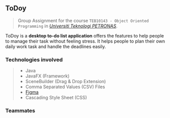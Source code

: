## ToDoy
> Group Assignment for the course `TEB10143 - Object Oriented Programming` in *[Universiti Teknologi PETRONAS](https://www.utp.edu.my/Pages/Home.aspx)*. 

ToDoy is a **desktop to-do list application** offers the features to help people to manage their task without feeling stress. It helps people to plan their own daily work task and handle the deadlines easily.

### Technologies involved
> - Java
> - JavaFX (Framework)
> - SceneBuilder (Drag & Drop Extension)
> - Comma Separated Values (CSV) Files
> - [Figma](https://www.figma.com/design/bKT93WWrwuQr0W70PSjvl4/ToDoy---ToDoListApplication?node-id=0-1&t=hr0EzxQFWuy8Iphb-1)
> - Cascading Style Sheet (CSS)

### Teammates